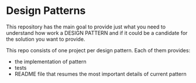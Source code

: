 # Design Patterns

This repository has the main goal to provide just what you need to understand how work a DESIGN PATTERN 
and if it could be a candidate for the solution you want to provide.

This repo consists of one project per design pattern. 
Each of them provides:
+ the implementation of pattern 
+ tests 
+ README file that resumes the most important details of current pattern 
